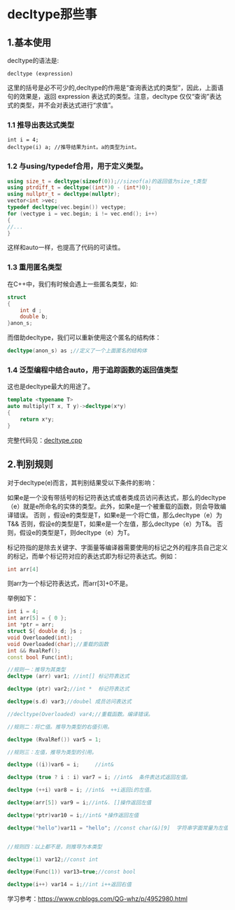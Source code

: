 # decltype那些事

## 1.基本使用

decltype的语法是:

```
decltype (expression)
```

这里的括号是必不可少的,decltype的作用是“查询表达式的类型”，因此，上面语句的效果是，返回 expression 表达式的类型。注意，decltype 仅仅“查询”表达式的类型，并不会对表达式进行“求值”。

### 1.1 推导出表达式类型

```
int i = 4;
decltype(i) a; //推导结果为int。a的类型为int。
```

### 1.2 与using/typedef合用，用于定义类型。

```c++
using size_t = decltype(sizeof(0));//sizeof(a)的返回值为size_t类型
using ptrdiff_t = decltype((int*)0 - (int*)0);
using nullptr_t = decltype(nullptr);
vector<int >vec;
typedef decltype(vec.begin()) vectype;
for (vectype i = vec.begin; i != vec.end(); i++)
{
//...
}
```

这样和auto一样，也提高了代码的可读性。

### 1.3 重用匿名类型

在C++中，我们有时候会遇上一些匿名类型，如:

```c++
struct 
{
    int d ;
    double b;
}anon_s;
```

而借助decltype，我们可以重新使用这个匿名的结构体：

```c++
decltype(anon_s) as ;//定义了一个上面匿名的结构体
```

### 1.4 泛型编程中结合auto，用于追踪函数的返回值类型

这也是decltype最大的用途了。

```c++
template <typename T>
auto multiply(T x, T y)->decltype(x*y)
{
	return x*y;
}
```

完整代码见：[decltype.cpp](decltype.cpp)

## 2.判别规则

对于decltype(e)而言，其判别结果受以下条件的影响：

如果e是一个没有带括号的标记符表达式或者类成员访问表达式，那么的decltype（e）就是e所命名的实体的类型。此外，如果e是一个被重载的函数，则会导致编译错误。
否则 ，假设e的类型是T，如果e是一个将亡值，那么decltype（e）为T&&
否则，假设e的类型是T，如果e是一个左值，那么decltype（e）为T&。
否则，假设e的类型是T，则decltype（e）为T。

标记符指的是除去关键字、字面量等编译器需要使用的标记之外的程序员自己定义的标记，而单个标记符对应的表达式即为标记符表达式。例如：

```c++
int arr[4]
```

则arr为一个标记符表达式，而arr[3]+0不是。

举例如下：

```c++
int i = 4;
int arr[5] = { 0 };
int *ptr = arr;
struct S{ double d; }s ;
void Overloaded(int);
void Overloaded(char);//重载的函数
int && RvalRef();
const bool Func(int);

//规则一：推导为其类型
decltype (arr) var1; //int[] 标记符表达式

decltype (ptr) var2;//int *  标记符表达式

decltype(s.d) var3;//doubel 成员访问表达式

//decltype(Overloaded) var4;//重载函数。编译错误。

//规则二：将亡值。推导为类型的右值引用。

decltype (RvalRef()) var5 = 1;

//规则三：左值，推导为类型的引用。

decltype ((i))var6 = i;     //int&

decltype (true ? i : i) var7 = i; //int&  条件表达式返回左值。

decltype (++i) var8 = i; //int&  ++i返回i的左值。

decltype(arr[5]) var9 = i;//int&. []操作返回左值

decltype(*ptr)var10 = i;//int& *操作返回左值

decltype("hello")var11 = "hello"; //const char(&)[9]  字符串字面常量为左值，且为const左值。


//规则四：以上都不是，则推导为本类型

decltype(1) var12;//const int

decltype(Func(1)) var13=true;//const bool

decltype(i++) var14 = i;//int i++返回右值
```

学习参考：https://www.cnblogs.com/QG-whz/p/4952980.html
